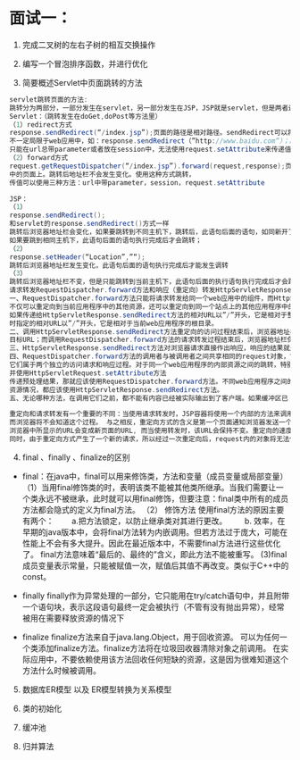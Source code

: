 # 面试一：
1. 完成二叉树的左右子树的相互交换操作

2. 编写一个冒泡排序函数，并进行优化


3. 简要概述Servlet中页面跳转的方法
```java
servlet跳转页面的方法:
跳转分为两部分，一部分发生在servlet，另一部分发生在JSP，JSP就是servlet，但是两者还是有部分差异。
Servlet：（跳转发生在doGet,doPost等方法里）
（1）redirect方式
response.sendRedirect(“/index.jsp”);页面的路径是相对路径。sendRedirect可以将页面跳转到任何页面，
不一定局限于web应用中，如：response.sendRedirect（”http://www.baidu.com“）；跳转后浏览器地址发生变化，
只能在url总带parameter或者放在session中，无法使用request.setAttribute来传递值。
（2）forward方式
request.getRequestDispatcher(“/index.jsp”).forward(request,response);页面的路径是相对路径。forward方式只能跳转到本web应用
中的页面上。跳转后地址栏不会发生变化。使用这种方式跳转，
传值可以使用三种方法：url中带parameter，session，request.setAttribute

JSP：
（1）
response.sendRedirect();
和servlet的response.sendRedirect()方式一样
跳转后浏览器地址栏会变化，如果要跳转到不同主机下，跳转后，此语句后面的语句，如同新开了线程，但是对response的 操作已经没有意义了；
如果要跳到相同主机下，此语句后面的语句执行完成后才会跳转；
（2）
response.setHeader(“Location”,”“);
跳转后浏览器地址栏发生变化，此语句后面的语句执行完成后才能发生调转
（3）
跳转后浏览器地址栏不变，但是只能跳转到当前主机下，此语句后面的执行语句执行完成后才会跳转
请求转发RequestDispatcher.forward方法和响应（重定向）转发HttpServletResponse.sendRedirect方法的总结比较：
一、RequestDispatcher.forward方法只能将请求转发给同一个web应用中的组件，而HttpServletResponse.sendRedirect方法
不仅可以重定向到当前应用程序中的其他资源，还可以重定向到同一个站点上的其他应用程序中的资源，甚至是使用绝对URL重定向到其他站点的资源。
如果传递给HttpServletResponse.sendRedirect方法的相对URL以”/”开头，它是相对于整个web站点的根目录；如果创建RequestDispatcher对象
时指定的相对URL以”/”开头，它是相对于当前web应用程序的根目录。
二、调用HttpServletResponse.sendRedirect方法重定向的访问过程结束后，浏览器地址栏中显示的URL会发生改变，由初始的URL地址重定向为
目标URL；而调用RequestDispatcher.forward方法的请求转发过程结束后，浏览器地址栏保持初始的URL地址不变。
三、HttpServletResponse.sendRedirect方法对浏览器请求直接作出响应，响应的结果就是告诉浏览器重新发出对另一个URL的访问请求；RequestDispatcher.forward方法在服务器端内部发生了转发行为。
四、RequestDispatcher.forward方法的调用者与被调用者之间共享相同的request对象，它们属于同一个访问请求和响应过程；而HttpServletResponse.sendRedirect方法调用者与被调用者使用各自的request对象和response对象，
它们属于两个独立的访问请求和响应过程。对于同一个web应用程序的内部资源之间的跳转，特别是跳转之前要对请求进行一些前期预处理，
并使用HttpServletRequest.setAttribute方法
传递预处理结果，那就应该使用RequestDispatcher.forward方法。不同web应用程序之间的重定向，特别是要重定向到另一个web站点上的
资源情况，都应该使用HttpServletResponse.sendRedirect方法。
五、无论哪种方法，在调用它们之前，都不能有内容已经被实际输出到了客户端。如果缓冲区已 经有了一些内容，这些内容将从缓冲区中清除。

重定向和请求转发有一个重要的不同：当使用请求转发时，JSP容器将使用一个内部的方法来调用目标页面，新的页面继续处理同一个请求，
而浏览器将不会知道这个过程。 与之相反，重定向方式的含义是第一个页面通知浏览器发送一个新的页面请求。因为，当你使用重定向时，
浏览器中所显示的URL会变成新页面的URL, 而当使用转发时，该URL会保持不变。重定向的速度比转发慢，因为浏览器还得发出一个新的请求。
同时，由于重定向方式产生了一个新的请求，所以经过一次重定向后，request内的对象将无法使用。

```


4. final 、finally 、finalize的区别 
* final：在java中，final可以用来修饰类，方法和变量（成员变量或局部变量）
（1）当用final修饰类的时，表明该类不能被其他类所继承。当我们需要让一个类永远不被继承，此时就可以用final修饰，但要注意：final类中所有的成员方法都会隐式的定义为final方法。
（2） 修饰方法
  使用final方法的原因主要有两个：
　　a.把方法锁定，以防止继承类对其进行更改。
　　b. 效率，在早期的java版本中，会将final方法转为内嵌调用。但若方法过于庞大，可能在性能上不会有多大提升。因此在最近版本中，不需要final方法进行这些优化了。
final方法意味着“最后的、最终的”含义，即此方法不能被重写。
 (3)final成员变量表示常量，只能被赋值一次，赋值后其值不再改变。类似于C++中的const。

* finally 
finally作为异常处理的一部分，它只能用在try/catch语句中，并且附带一个语句块，表示这段语句最终一定会被执行（不管有没有抛出异常），经常被用在需要释放资源的情况下

* finalize
finalize方法来自于java.lang.Object，用于回收资源。
可以为任何一个类添加finalize方法。finalize方法将在垃圾回收器清除对象之前调用。
在实际应用中，不要依赖使用该方法回收任何短缺的资源，这是因为很难知道这个方法什么时候被调用。

5. 数据库ER模型 以及 ER模型转换为关系模型


6. 类的初始化


7. 缓冲池


8. 归并算法 



